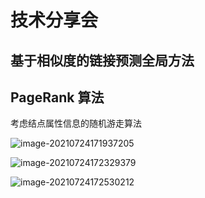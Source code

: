 # 技术分享会

## 基于相似度的链接预测全局方法

## PageRank 算法

考虑结点属性信息的随机游走算法

![image-20210724171937205](C:\Users\suzy\AppData\Roaming\Typora\typora-user-images\image-20210724171937205.png)

![image-20210724172329379](C:\Users\suzy\AppData\Roaming\Typora\typora-user-images\image-20210724172329379.png)

![image-20210724172530212](C:\Users\suzy\AppData\Roaming\Typora\typora-user-images\image-20210724172530212.png)